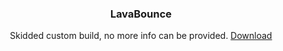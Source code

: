<div align="Center">
  
### LavaBounce
Skidded custom build, no more info can be provided.
[Download]()
  
</div>
